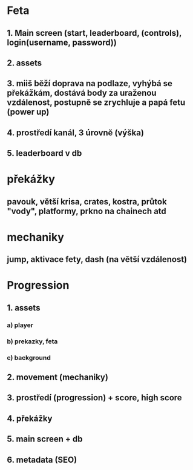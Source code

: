 # Feta
 
## 1. Main screen (start, leaderboard, (controls), login(username, password))
## 2. assets
## 3. miiš běží doprava na podlaze, vyhýbá se překážkám, dostává body za uraženou vzdálenost, postupně se zrychluje a papá fetu (power up)
## 4. prostředí kanál, 3 úrovně (výška)
## 5. leaderboard v db
 
# překážky

## pavouk, větší krisa, crates, kostra, průtok "vody", platformy, prkno na chainech atd

# mechaniky

## jump, aktivace fety, dash (na větší vzdálenost)

# Progression

## 1. assets
### a) player
### b) prekazky, feta
### c) background
## 2. movement (mechaniky)
## 3. prostředí (progression) + score, high score
## 4. překážky
## 5. main screen + db
## 6. metadata (SEO)
